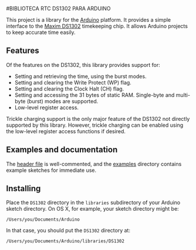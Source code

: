 #BIBLIOTECA RTC DS1302 PARA ARDUINO

This project is a library for the [Arduino](http://arduino.cc) platform. It
provides a simple interface to the
[Maxim DS1302](http://www.maximintegrated.com/en/products/digital/real-time-clocks/DS1302.html)
timekeeping chip. It allows Arduino projects to keep accurate time easily.

## Features

Of the features on the DS1302, this library provides support for:

* Setting and retrieving the time, using the burst modes.
* Setting and clearing the Write Protect (WP) flag.
* Setting and clearing the Clock Halt (CH) flag.
* Setting and accessing the 31 bytes of static RAM. Single-byte and multi-byte
  (burst) modes are supported.
* Low-level register access.

Trickle charging support is the only major feature of the DS1302 not directly
supported by this library. However, trickle charging can be enabled using the
low-level register access functions if desired.

## Examples and documentation

The [header file](DS1302.h) is well-commented, and the [examples](examples)
directory contains example sketches for immediate use.

## Installing

Place the `DS1302` directory in the `libraries` subdirectory of your Arduino
sketch directory. On OS X, for example, your sketch directory might be:

    /Users/you/Documents/Arduino

In that case, you should put the `DS1302` directory at:

    /Users/you/Documents/Arduino/libraries/DS1302

